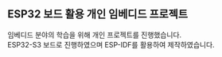 ## ESP32 보드 활용 개인 임베디드 프로젝트
임베디드 분야의 학습을 위해 개인 프로젝트를 진행했습니다.  
ESP32-S3 보드로 진행하였으며 ESP-IDF를 활용하여 제작하였습니다.

